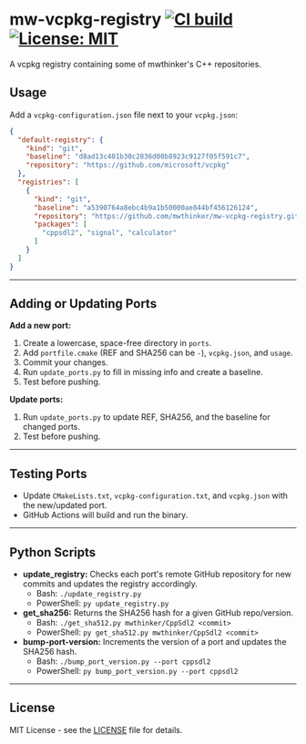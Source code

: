 mw-vcpkg-registry [![CI build](https://github.com/mwthinker/mw-vcpkg-registry/actions/workflows/ci.yml/badge.svg)](https://github.com/mwthinker/mw-vcpkg-registry/actions/workflows/ci.yml) [![License: MIT](https://img.shields.io/badge/License-MIT-yellow.svg)](https://opensource.org/licenses/MIT)
======
A vcpkg registry containing some of mwthinker's C++ repositories.

## Usage

Add a `vcpkg-configuration.json` file next to your `vcpkg.json`:
```json
{
  "default-registry": {
    "kind": "git",
    "baseline": "d8ad13c401b30c2836d00b8923c9127f05f591c7",
    "repository": "https://github.com/microsoft/vcpkg"
  },
  "registries": [
    {
      "kind": "git",
      "baseline": "a5390764a8ebc4b9a1b50000ae844bf456126124",
      "repository": "https://github.com/mwthinker/mw-vcpkg-registry.git",
      "packages": [
        "cppsdl2", "signal", "calculator"
      ]
    }
  ]
}
```

---

## Adding or Updating Ports

**Add a new port:**
1. Create a lowercase, space-free directory in `ports`.
2. Add `portfile.cmake` (REF and SHA256 can be `-`), `vcpkg.json`, and `usage`.
3. Commit your changes.
4. Run `update_ports.py` to fill in missing info and create a baseline.
5. Test before pushing.

**Update ports:**
1. Run `update_ports.py` to update REF, SHA256, and the baseline for changed ports.
2. Test before pushing.

---

## Testing Ports

- Update `CMakeLists.txt`, `vcpkg-configuration.txt`, and `vcpkg.json` with the new/updated port.
- GitHub Actions will build and run the binary.

---

## Python Scripts

- **update_registry:** Checks each port's remote GitHub repository for new commits and updates the registry accordingly.
  - Bash: `./update_registry.py`
  - PowerShell: `py update_registry.py`
- **get_sha256:** Returns the SHA256 hash for a given GitHub repo/version.
  - Bash: `./get_sha512.py mwthinker/CppSdl2 <commit>`
  - PowerShell: `py get_sha512.py mwthinker/CppSdl2 <commit>`
- **bump-port-version:** Increments the version of a port and updates the SHA256 hash.
  - Bash: `./bump_port_version.py --port cppsdl2`
  - PowerShell: `py bump_port_version.py --port cppsdl2`

---

## License

MIT License - see the [LICENSE](LICENSE) file for details.